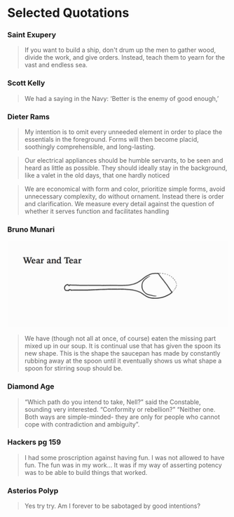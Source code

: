 # Selected Quotations 

### Saint Exupery
> If you want to build a ship, don't drum up the men to gather wood, divide the work, and give orders. Instead, teach them to yearn for the vast and endless sea.

### Scott Kelly
> We had a saying in the Navy: ‘Better is the enemy of good enough,’

### Dieter Rams

> My intention is to omit every unneeded element in order to place the
> essentials in the foreground. Forms will then become placid, soothingly
> comprehensible, and long-lasting.

> Our electrical appliances should be humble servants, to be seen and heard as
> little as possible. They should ideally stay in the background, like a valet
> in the old days, that one hardly noticed

> We are economical with form and color, prioritize simple forms, avoid
> unnecessary complexity, do without ornament. Instead there is order and
> clarification. We measure every detail against the question of whether it
> serves function and facilitates handling

### Bruno Munari

![spoon](./wear-and-tear.png)

> We have (though not all at once, of course) eaten the missing part mixed up in
> our soup. It is continual use that has given the spoon its new shape. This is
> the shape the saucepan has made by constantly rubbing away at the spoon until
> it eventually shows us what shape a spoon for stirring soup should be.

### Diamond Age

> “Which path do you intend to take, Nell?” said the Constable, sounding very interested. “Conformity or rebellion?”
> “Neither one. Both ways are simple-minded- they are only for people who cannot
> cope with contradiction and ambiguity”.

### Hackers pg 159
> I had some proscription against having fun. I was not allowed to have fun.
> The fun was in my work… It was if my way of asserting potency was to be able
> to build things that worked.


### Asterios Polyp
> Yes try try. Am I forever to be sabotaged by good intentions?

